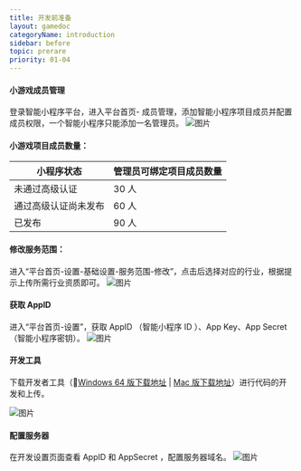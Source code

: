 ```yaml
---
title: 开发前准备
layout: gamedoc
categoryName: introduction
sidebar: before
topic: prerare
priority: 01-04
---
```


#### 小游戏成员管理
登录智能小程序平台，进入平台首页- 成员管理，添加智能小程序项目成员并配置成员权限，一个智能小程序只能添加一名管理员。
 ![图片](/img/game/introduction/prerare/pre01.png)
#### 小游戏项目成员数量：
|小程序状态|管理员可绑定项目成员数量|
|-|-|
|未通过高级认证|30 人|
|通过高级认证尚未发布|60 人|
|已发布|90 人|

#### 修改服务范围：
进入“平台首页-设置-基础设置-服务范围-修改”，点击后选择对应的行业，根据提示上传所需行业资质即可。
 ![图片](/img/game/introduction/prerare/newadd03.png)

#### 获取 AppID
进入“平台首页-设置”，获取 AppID （智能小程序 ID ）、App Key、App Secret（智能小程序密钥）。
 ![图片](/img/game/introduction/prerare/newadd04.png)

#### 开发工具

下载开发者工具（[Windows 64 版下载地址](http://smartprogram.baidu.com/mappconsole/api/devDownload?system=windows&version=1.15.2&type=online) | [Mac 版下载地址](http://smartprogram.baidu.com/mappconsole/api/devDownload?system=mac&version=1.15.2&type=online)）进行代码的开发和上传。

 ![图片](/img/game/introduction/prerare/newadd05.png)

#### 配置服务器
在开发设置页面查看 AppID 和 AppSecret ，配置服务器域名。
 ![图片](/img/game/introduction/prerare/newadd06.png)